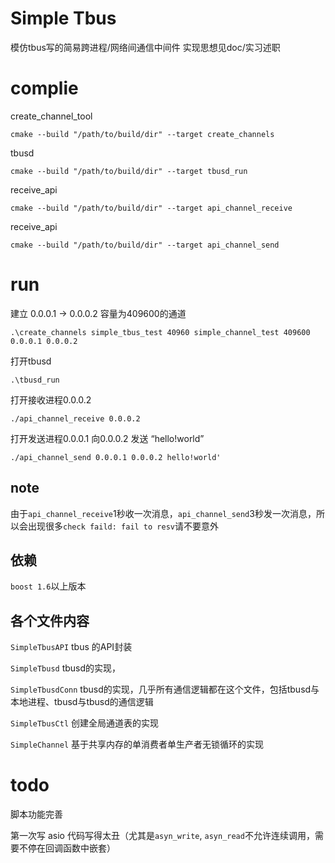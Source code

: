 # Simple Tbus
模仿tbus写的简易跨进程/网络间通信中间件
实现思想见doc/实习述职

# complie

create_channel_tool

`cmake --build "/path/to/build/dir" --target create_channels`


tbusd

`cmake --build "/path/to/build/dir" --target tbusd_run`


receive_api

`cmake --build "/path/to/build/dir" --target api_channel_receive`


receive_api

`cmake --build "/path/to/build/dir" --target api_channel_send`

# run
建立 0.0.0.1 -> 0.0.0.2 容量为409600的通道

`.\create_channels simple_tbus_test 40960 simple_channel_test 409600 0.0.0.1 0.0.0.2`

打开tbusd

`.\tbusd_run`

打开接收进程0.0.0.2

`./api_channel_receive 0.0.0.2`

打开发送进程0.0.0.1 向0.0.0.2 发送 “hello!world”

`./api_channel_send 0.0.0.1 0.0.0.2 hello!world'`

## **note**

由于`api_channel_receive`1秒收一次消息，`api_channel_send`3秒发一次消息，所以会出现很多`check faild: fail to resv`请不要意外



## 依赖
`boost 1.6`以上版本

## 各个文件内容
`SimpleTbusAPI` tbus 的API封装

`SimpleTbusd`  tbusd的实现，

`SimpleTbusdConn` tbusd的实现，几乎所有通信逻辑都在这个文件，包括tbusd与本地进程、tbusd与tbusd的通信逻辑

`SimpleTbusCtl` 创建全局通道表的实现

`SimpleChannel` 基于共享内存的单消费者单生产者无锁循环的实现


# todo
脚本功能完善

第一次写 asio 代码写得太丑（尤其是`asyn_write`, `asyn_read`不允许连续调用，需要不停在回调函数中嵌套）